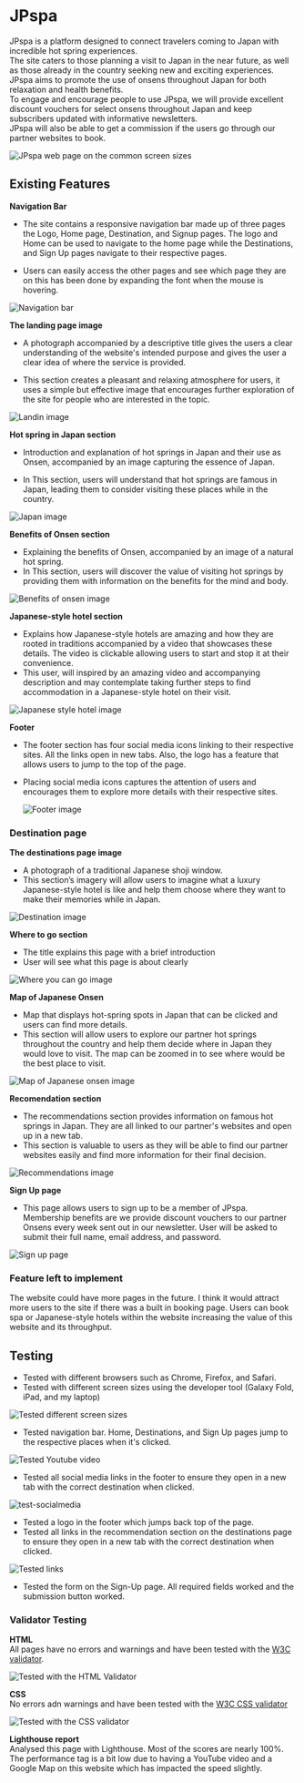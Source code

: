 # JPspa

JPspa is a platform designed to connect travelers coming to Japan with incredible hot spring experiences.<br>
The site caters to those planning a visit to Japan in the near future, as well as those already in the country seeking new and exciting experiences. JPspa aims to promote the use of onsens throughout Japan for both relaxation and health benefits.<br>
To engage and encourage people to use JPspa, we will provide excellent discount vouchers for select onsens throughout Japan and keep subscribers updated with informative newsletters.<br> JPspa will also be able to get a commission if the users go through our partner websites to book.

![JPspa web page on the common screen sizes](../readme/media/image.png)

## Existing Features

**Navigation Bar**

- The site contains a responsive navigation bar made up of three pages the Logo, Home page, Destination, and Signup pages. The logo and Home can be used to navigate to the home page while the Destinations, and Sign Up pages navigate to their respective pages.

- Users can easily access the other pages and see which page they are on this has been done by expanding the font when the mouse is hovering.

![Navigation bar](../readme/media/navbar.png)

**The landing page image**

- A photograph accompanied by a descriptive title gives the users a clear understanding of the website's intended purpose and gives the user a clear idea of where the service is provided.

- This section creates a pleasant and relaxing atmosphere for users, it uses a simple but effective image that encourages further exploration of the site for people who are interested in the topic.

![Landin image](../readme/media/landing.png)

**Hot spring in Japan section**

- Introduction and explanation of hot springs in Japan and their use as Onsen, accompanied by an image capturing the essence of Japan.

- In This section, users will understand that hot springs are famous in Japan, leading them to consider visiting these places while in the country.

![Japan image](../readme/media/japan.png)

**Benefits of Onsen section**

- Explaining the benefits of Onsen, accompanied by an image of a natural hot spring.
- In This section, users will discover the value of visiting hot springs by providing them with information on the benefits for the mind and body.

![Benefits of onsen image](../readme/media/benefits.png)

**Japanese-style hotel section**

- Explains how Japanese-style hotels are amazing and how they are rooted in traditions accompanied by a video that showcases these details. The video is clickable allowing users to start and stop it at their convenience.
- This user, will inspired by an amazing video and accompanying description and may contemplate taking further steps to find accommodation in a Japanese-style hotel on their visit.

![Japanese style hotel image](../readme/media/jpstyle-hotel.png)

**Footer**

- The footer section has four social media icons linking to their respective sites. All the links open in new tabs. Also, the logo has a feature that allows users to jump to the top of the page.
- Placing social media icons captures the attention of users and encourages them to explore more details with their respective sites.

  ![Footer image](../readme/media/footer.png)

### Destination page

**The destinations page image**

- A photograph of a traditional Japanese shoji window.
- This section’s imagery will allow users to imagine what a luxury Japanese-style hotel is like and help them choose where they want to make their memories while in Japan.

![Destination image](../readme/media/destination.png)

**Where to go section**

- The title explains this page with a brief introduction
- User will see what this page is about clearly

![Where you can go image](../readme/media/wheretogo.png)

**Map of Japanese Onsen**

- Map that displays hot-spring spots in Japan that can be clicked and users can find more details.
- This section will allow users to explore our partner hot springs throughout the country and help them decide where in Japan they would love to visit. The map can be zoomed in to see where would be the best place to visit.

![Map of Japanese onsen image](../readme/media/map.png)

**Recomendation section**

- The recommendations section provides information on famous hot springs in Japan. They are all linked to our partner's websites and open up in a new tab.
- This section is valuable to users as they will be able to find our partner websites easily and find more information for their final decision.

![Recommendations image](../readme/media/recommendation.png)

**Sign Up page**

- This page allows users to sign up to be a member of JPspa. Membership benefits are we provide discount vouchers to our partner Onsens every week sent out in our newsletter. User will be asked to submit their full name, email address, and password.

![Sign up page](../readme/media/signup.png)

### Feature left to implement

The website could have more pages in the future.
I think it would attract more users to the site if there was a built in booking page. Users can book spa or Japanese-style hotels within the website increasing the value of this website and its throughput.

## Testing

- Tested with different browsers such as Chrome, Firefox, and Safari.
- Tested with different screen sizes using the developer tool (Galaxy Fold, iPad, and my laptop)

![Tested different screen sizes](../readme/media/testscreensize.png)

- Tested navigation bar. Home, Destinations, and Sign Up pages jump to the respective places when it's clicked.

![Tested Youtube video](../readme/media/test-youtube.png)

- Tested all social media links in the footer to ensure they open in a new tab with the correct destination when clicked.

![test-socialmedia](../readme/media/test-socialmedia.png)

- Tested a logo in the footer which jumps back top of the page.
- Tested all links in the recommendation section on the destinations page to ensure they open in a new tab with the correct destination when clicked.

![Tested links](../readme/media/test-links.png)

- Tested the form on the Sign-Up page. All required fields worked and the submission button worked.

### Validator Testing

**HTML** <br>
All pages have no errors and warnings and have been tested with the [W3C validator](https://validator.w3.org).

![Tested with the HTML Validator](../readme/media/html-validator.png)

**CSS** <br>
No errors adn warnings and have been tested with the [W3C CSS validator](https://jigsaw.w3.org/css-validator)

![Tested with the CSS validator](../readme/media/css-validator.png)

**Lighthouse report**<br>
Analysed this page with Lighthouse. Most of the scores are nearly 100%.
The performance tag is a bit low due to having a YouTube video and a Google Map on this website which has impacted the speed slightly.
